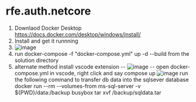 # rfe.auth.netcore
1. Downlaod Docker Desktop https://docs.docker.com/desktop/windows/install/
2. Install and get it runnning  
3. ![image](https://user-images.githubusercontent.com/26566374/139065302-d4178e87-ad3c-411c-a800-5b32b5a004bc.png)
4. run docker-compose -f "docker-compose.yml" up -d --build  from the solution directory 
4. alternate method install vscode extension 
  -- ![image](https://user-images.githubusercontent.com/26566374/139065752-10c10e2e-1b9a-470d-9f7e-2a081875f3b1.png)
  -- open docker-compose.yml in vscode, right click and say compose up 
  ![image](https://user-images.githubusercontent.com/26566374/139066132-b779035d-720f-416e-b9cf-6dea7a2082d3.png)
run the following command to transfer db data into the sqlsever database
docker run --rm --volumes-from ms-sql-server -v ${PWD}/data:/backup busybox tar xvf /backup/sqldata.tar 

